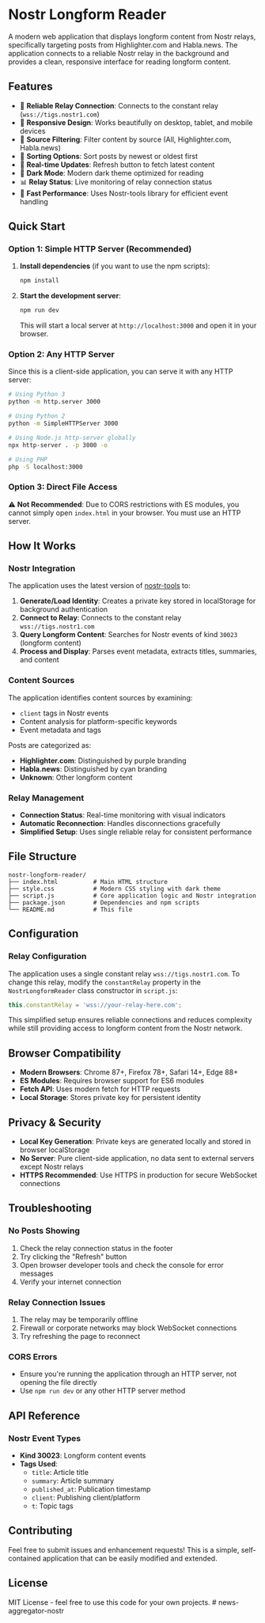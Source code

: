 # Nostr Longform Reader

A modern web application that displays longform content from Nostr relays, specifically targeting posts from Highlighter.com and Habla.news. The application connects to a reliable Nostr relay in the background and provides a clean, responsive interface for reading longform content.

## Features

- 🔗 **Reliable Relay Connection**: Connects to the constant relay (`wss://tigs.nostr1.com`)
- 📱 **Responsive Design**: Works beautifully on desktop, tablet, and mobile devices
- 🎯 **Source Filtering**: Filter content by source (All, Highlighter.com, Habla.news)
- 📅 **Sorting Options**: Sort posts by newest or oldest first
- 🔄 **Real-time Updates**: Refresh button to fetch latest content
- 🌙 **Dark Mode**: Modern dark theme optimized for reading
- 📊 **Relay Status**: Live monitoring of relay connection status
- 🚀 **Fast Performance**: Uses Nostr-tools library for efficient event handling

## Quick Start

### Option 1: Simple HTTP Server (Recommended)

1. **Install dependencies** (if you want to use the npm scripts):
   ```bash
   npm install
   ```

2. **Start the development server**:
   ```bash
   npm run dev
   ```
   
   This will start a local server at `http://localhost:3000` and open it in your browser.

### Option 2: Any HTTP Server

Since this is a client-side application, you can serve it with any HTTP server:

```bash
# Using Python 3
python -m http.server 3000

# Using Python 2
python -m SimpleHTTPServer 3000

# Using Node.js http-server globally
npx http-server . -p 3000 -o

# Using PHP
php -S localhost:3000
```

### Option 3: Direct File Access

⚠️ **Not Recommended**: Due to CORS restrictions with ES modules, you cannot simply open `index.html` in your browser. You must use an HTTP server.

## How It Works

### Nostr Integration

The application uses the latest version of [nostr-tools](https://github.com/nbd-wtf/nostr-tools) to:

1. **Generate/Load Identity**: Creates a private key stored in localStorage for background authentication
2. **Connect to Relay**: Connects to the constant relay `wss://tigs.nostr1.com`
3. **Query Longform Content**: Searches for Nostr events of kind `30023` (longform content)
4. **Process and Display**: Parses event metadata, extracts titles, summaries, and content

### Content Sources

The application identifies content sources by examining:
- `client` tags in Nostr events
- Content analysis for platform-specific keywords
- Event metadata and tags

Posts are categorized as:
- **Highlighter.com**: Distinguished by purple branding
- **Habla.news**: Distinguished by cyan branding
- **Unknown**: Other longform content

### Relay Management

- **Connection Status**: Real-time monitoring with visual indicators
- **Automatic Reconnection**: Handles disconnections gracefully
- **Simplified Setup**: Uses single reliable relay for consistent performance

## File Structure

```
nostr-longform-reader/
├── index.html          # Main HTML structure
├── style.css           # Modern CSS styling with dark theme
├── script.js           # Core application logic and Nostr integration
├── package.json        # Dependencies and npm scripts
└── README.md           # This file
```

## Configuration

### Relay Configuration

The application uses a single constant relay `wss://tigs.nostr1.com`. To change this relay, modify the `constantRelay` property in the `NostrLongformReader` class constructor in `script.js`:

```javascript
this.constantRelay = 'wss://your-relay-here.com';
```

This simplified setup ensures reliable connections and reduces complexity while still providing access to longform content from the Nostr network.

## Browser Compatibility

- **Modern Browsers**: Chrome 87+, Firefox 78+, Safari 14+, Edge 88+
- **ES Modules**: Requires browser support for ES6 modules
- **Fetch API**: Uses modern fetch for HTTP requests
- **Local Storage**: Stores private key for persistent identity

## Privacy & Security

- **Local Key Generation**: Private keys are generated locally and stored in browser localStorage
- **No Server**: Pure client-side application, no data sent to external servers except Nostr relays
- **HTTPS Recommended**: Use HTTPS in production for secure WebSocket connections

## Troubleshooting

### No Posts Showing

1. Check the relay connection status in the footer
2. Try clicking the "Refresh" button
3. Open browser developer tools and check the console for error messages
4. Verify your internet connection

### Relay Connection Issues

1. The relay may be temporarily offline
2. Firewall or corporate networks may block WebSocket connections
3. Try refreshing the page to reconnect

### CORS Errors

- Ensure you're running the application through an HTTP server, not opening the file directly
- Use `npm run dev` or any other HTTP server method

## API Reference

### Nostr Event Types

- **Kind 30023**: Longform content events
- **Tags Used**:
  - `title`: Article title
  - `summary`: Article summary
  - `published_at`: Publication timestamp
  - `client`: Publishing client/platform
  - `t`: Topic tags

## Contributing

Feel free to submit issues and enhancement requests! This is a simple, self-contained application that can be easily modified and extended.

## License

MIT License - feel free to use this code for your own projects. #   n e w s - a g g r e g a t o r - n o s t r  
 